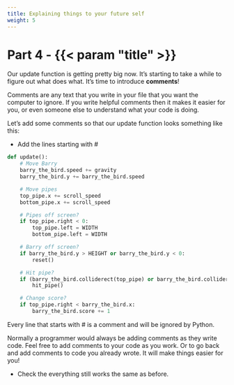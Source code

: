 ```yaml
---
title: Explaining things to your future self
weight: 5
---
```


# Part 4 - {{< param "title" >}}

Our update function is getting pretty big now. It’s starting to take a while to figure out what does what. It’s time to introduce **comments**!

Comments are any text that you write in your file that you want the computer to ignore. If you write helpful comments then it makes it easier for you, or even someone else to understand what your code is doing.

Let’s add some comments so that our update function looks something like this:

- Add the lines starting with #

```python
def update():
    # Move Barry
    barry_the_bird.speed += gravity
    barry_the_bird.y += barry_the_bird.speed

    # Move pipes
    top_pipe.x += scroll_speed
    bottom_pipe.x += scroll_speed

    # Pipes off screen?
    if top_pipe.right < 0:
        top_pipe.left = WIDTH
        bottom_pipe.left = WIDTH

    # Barry off screen?
    if barry_the_bird.y > HEIGHT or barry_the_bird.y < 0:
        reset()

    # Hit pipe?
    if (barry_the_bird.colliderect(top_pipe) or barry_the_bird.colliderect(bottom_pipe)):
        hit_pipe()

    # Change score?
    if top_pipe.right < barry_the_bird.x:
        barry_the_bird.score += 1
```

Every line that starts with # is a comment and will be ignored by Python.

Normally a programmer would always be adding comments as they write code. Feel free to add comments to your code as you work. Or to go back and add comments to code you already wrote. It will make things easier for you!

- Check the everything still works the same as before.